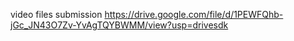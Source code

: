 video files submission
https://drive.google.com/file/d/1PEWFQhb-jGc_JN43O7Zv-YvAgTQYBWMM/view?usp=drivesdk
